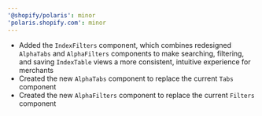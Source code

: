 ```yaml
---
'@shopify/polaris': minor
'polaris.shopify.com': minor
---
```


- Added the `IndexFilters` component, which combines redesigned `AlphaTabs` and `AlphaFilters` components to make searching, filtering, and saving `IndexTable` views a more consistent, intuitive experience for merchants
- Created the new `AlphaTabs` component to replace the current `Tabs` component
- Created the new `AlphaFilters` component to replace the current `Filters` component

